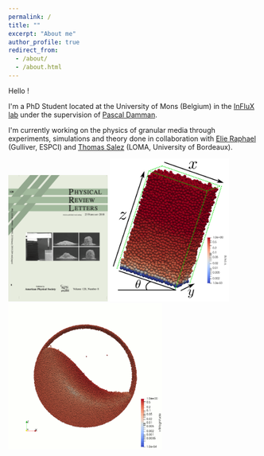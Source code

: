 ```yaml
---
permalink: /
title: ""
excerpt: "About me"
author_profile: true
redirect_from: 
  - /about/
  - /about.html
---
```


Hello ! 

I'm a PhD Student located at the University of Mons (Belgium) in the [InFluX lab](https://influxpascal.github.io/) under the supervision of [Pascal Damman](https://scholar.google.com/citations?user=nUU2u2kAAAAJ&hl=fr&oi=ao).

I'm currently working on the physics of granular media through experiments, simulations and theory done in collaboration with [Elie Raphael](https://scholar.google.com/citations?hl=fr&user=Zl4OXt0AAAAJ) (Gulliver, ESPCI) and [Thomas Salez](https://scholar.google.com/citations?user=BeT9ZPAAAAAJ&hl=fr) (LOMA, University of Bordeaux).

<!--![S-Shape flow](/images/SShape.gif =250x)-->

<img src="/images/GranularChainPRLCover.png" width="200px" /> <img src="/images/DEM.png" width="240px" /> <img src="/images/SShape.gif" width="310px" />



<!--!<img src="/images/GranularChainPRLCover.png" height="20px" /> <img src="/images/DEM.png" height="20px" /> <img src="/images/SShape.gif" height="20px" />-->


<!--!<img src="/images/GranularChainPRLCover.png" height="20px" width="200px" /> <img src="/images/DEM.png" height="20px" width="200px" /> <img src="/images/SShape.gif" height="20px" width="200px" />-->



<!-- Comment a line -->

<!--
**Bold a line** -->
<!--
*Italic style* -->
<!--
# Size up -->
<!--
###### up to 6 -->
<!--
![Image of Yaktocat](https://octodex.github.com/images/yaktocat.png) -->


